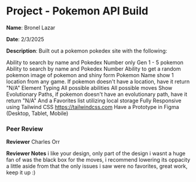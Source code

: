 #   Project - Pokemon API Build

**Name**: Bronel Lazar

**Date**: 2/3/2025

**Description**: Built out a pokemon pokedex site with the following: 

 Ability to search by name and Pokedex Number
only Gen 1 - 5 pokemon
Ability to search by name and Pokedex Number
Ability to get a random pokemon
image of pokemon and shiny form
Pokemon Name
show 1 location from any game. If pokemon doesn't have a location, have it return "N/A"
Element Typing
All possible abilities
All possible moves
Show Evolutionary Paths, if pokemon doesn't have an evolutionary path, have it return "N/A"
And a Favorites list utilizing local storage
Fully Responsive using Tailwind CSS https://tailwindcss.com
Have a Prototype in Figma (Desktop, Tablet, Mobile)

### Peer Review

**Reviewer** 
 Charles Orr

**Reviewer Notes**
 i like your design, only part of the design i wasnt a huge fan of was the black box for the moves, i recommend lowering its oppacity a little aside from that the only issues i saw were no favorites, great work, keep it up :)
